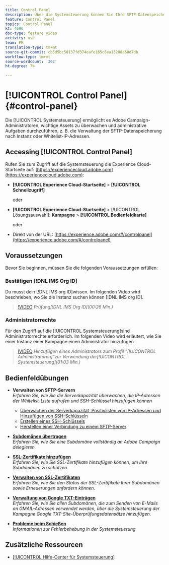 ```yaml
---
title: Control Panel
description: Über die Systemsteuerung können Sie Ihre SFTP-Datenspeicherung nach Instanz- und Whitelist-IP-Adressen überwachen und verwalten.
feature: Control Panel
topics: Control Panel
kt: 4696
doc-type: feature video
activity: use
team: PM
translation-type: tm+mt
source-git-commit: cb5d5bc58137fd374eafe165c6ea13288a60d7db
workflow-type: tm+mt
source-wordcount: '302'
ht-degree: 7%

---
```



# [!UICONTROL Control Panel] {#control-panel}

Die [!UICONTROL Systemsteuerung] ermöglicht es Adobe Campaign-Administratoren, wichtige Assets zu überwachen und administrative Aufgaben durchzuführen, z. B. die Verwaltung der SFTP-Datenspeicherung nach Instanz oder Whitelist-IP-Adressen.

## Accessing [!UICONTROL Control Panel]

Rufen Sie zum Zugriff auf die Systemsteuerung die Experience Cloud-Startseite auf: [https://experiencecloud.adobe.com](https://experiencecloud.adobe.com):

* **[!UICONTROL Experience Cloud-Startseite]** > **[!UICONTROL Schnellzugriff]**

   oder
* **[!UICONTROL Experience Cloud-Startseite]** > [!UICONTROL Lösungsauswahl]: **Kampagne** > **[!UICONTROL Bedienfeldkarte]**

   oder

* Direkt von der URL: [https://experience.adobe.com/#/controlpanel](https://experience.adobe.com/#/controlpanel)

## Voraussetzungen

Bevor Sie beginnen, müssen Sie die folgenden Voraussetzungen erfüllen:

### Bestätigen [!DNL IMS Org ID]

Du musst dein [!DNL IMS org ID]wissen. Im folgenden Video wird beschrieben, wo Sie die Instanz suchen können [!DNL IMS org ID].

>[!VIDEO](https://video.tv.adobe.com/v/27183?quality=12)
*Prüfung[!DNL IMS Org ID](00:26 Min.)*

### Administratorrechte

Für den Zugriff auf die [!UICONTROL Systemsteuerung]sind Administratorrechte erforderlich.
Im folgenden Video wird erläutert, wie Sie einer Instanz einer Kampagne einen Administrator hinzufügen

>[!VIDEO](https://video.tv.adobe.com/v/27147?quality=12)
*Hinzufügen eines Administrators zum Profil &quot;[!UICONTROL Administratoren]&quot;zur Verwendung der[!UICONTROL Systemsteuerung](01:03 Min.)*

## Bedienfeldübungen

* **Verwalten von SFTP-Servern**
   <br>
   *Erfahren Sie, wie Sie die Serverkapazität überwachen, die IP-Adressen der Whitelist-Liste aufrufen und SSH-Schlüssel hinzufügen können*

   * [Überwachen der Serverkapazität, Positivlisten von IP-Adressen und Hinzufügen von SSH-Schlüsseln](/help/administrating/control-panel/monitoring-server-capacity-whitelisting-adding-ssh-key.md)
   * [Erstellen eines SSH-Schlüssels](/help/administrating/control-panel/generate-ssh-key.md)
   * [Herstellen einer Verbindung zu einem SFTP-Server](/help/administrating/control-panel/connect-to-sftp-server.md)
* **[Subdomänen übertragen](/help/administrating/control-panel/subdomain-delegation.md)**   <br>
   *Erfahren Sie, wie Sie eine Subdomäne vollständig an Adobe Campaign delegieren*
* **[SSL-Zertifikate hinzufügen](/help/administrating/control-panel/adding-ssl-certificates.md)**   <br>
   *Erfahren Sie, wie Sie SSL-Zertifikate hinzufügen können, um Ihre Subdomänen zu schützen.*
* **[Verwalten von SSL-Zertifikaten](/help/administrating/control-panel/managing-ssl-certificates.md)**   <br>
   *Erfahren Sie, wie Sie den Status der SSL-Zertifikate Ihrer Subdomänen sowie Erneuerungen anfordern können.*
* **[Verwaltung von Google TXT-Einträgen](/help/administrating/control-panel/google-txt-record-management.md)**   <br>
   *Erfahren Sie, wie Sie allen Subdomänen, die zum Senden von E-Mails an GMAIL-Adressen verwendet werden, über die Systemsteuerung der Kampagne Google TXT-Site-Überprüfungsdatensätze hinzufügen.*

* **[Probleme beim Schießen](/help/administrating/control-panel/trouble-shooting.md)**   <br>
   *Informationen zur Fehlerbehebung in der Systemsteuerung*

## Zusätzliche Ressourcen

* [[!UICONTROL Hilfe-Center für Systemsteuerung]](https://docs.adobe.com/content/help/de-DE/control-panel/using/control-panel-home.html)

